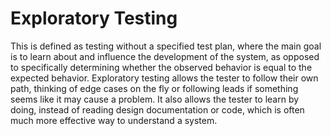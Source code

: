# Exploratory Testing

This is defined as testing without a specified test plan, where the main goal is to learn about and influence the development of the system, as opposed to specifically determining whether the observed behavior is equal to the expected behavior. Exploratory testing allows the tester to follow their own path, thinking of edge cases on the fly or following leads if something seems like it may cause a problem. It also allows the tester to learn by doing, instead of reading design documentation or code, which is often much more effective way to understand a system.